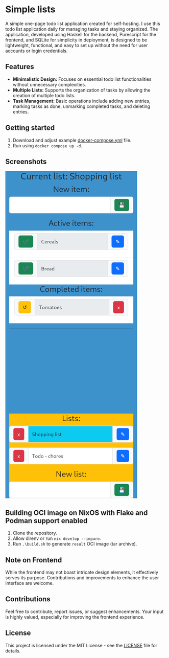# Simple lists

A simple one-page todo list application created for self-hosting. I use this todo list application daily for managing tasks and staying organized. The application, developed using Haskell for the backend, Purescript for the frontend, and SQLite for simplicity in deployment, is designed to be lightweight, functional, and easy to set up without the need for user accounts or login credentials.

## Features

- **Minimalistic Design:** Focuses on essential todo list functionalities without unnecessary complexities.
- **Multiple Lists:** Supports the organization of tasks by allowing the creation of multiple todo lists.
- **Task Management:** Basic operations include adding new entries, marking tasks as done, unmarking completed tasks, and deleting entries.

## Getting started

1. Download and adjust example [docker-compose.yml](examples/docker-compose.yml) file.
2. Run using `docker compose up -d`.

## Screenshots

![Main page](examples/screenshots/1.png)

## Building OCI image on NixOS with Flake and Podman support enabled 

1. Clone the repository.
2. Allow direnv or run `nix develop --impure`.
3. Run `.\build.sh` to generate `result` OCI image (tar archive).

## Note on Frontend

While the frontend may not boast intricate design elements, it effectively serves its purpose. Contributions and improvements to enhance the user interface are welcome.

## Contributions

Feel free to contribute, report issues, or suggest enhancements. Your input is highly valued, especially for improving the frontend experience.

## License

This project is licensed under the MIT License - see the [LICENSE](LICENSE) file for details.